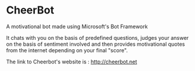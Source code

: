# CheerBot
A motivational bot made using Microsoft's Bot Framework


It chats with you on the basis of predefined questions, judges your answer on the basis of sentiment involved and then provides motivational quotes from the internet depending on your final "score". 


The link to Cheerbot's website is : <a href="http://cheerbot.net">http://cheerbot.net</a>

